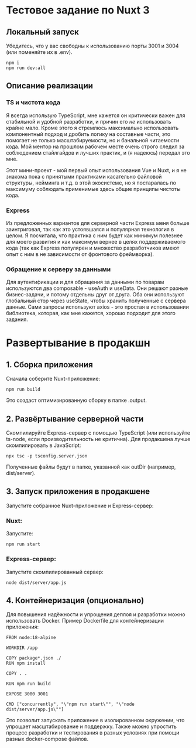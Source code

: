 # Тестовое задание по Nuxt 3

## Локальный запуск

Убедитесь, что у вас свободны к использованию порты 3001 и 3004 (или поменяйте их в .env).

```
npm i
npm run dev:all
```

## Описание реализации

### TS и чистота кода

Я всегда использую TypeScript, мне кажется он критически важен для стабильной и удобной разработки, и причин его *не*
использовать крайне мало. Кроме этого я стремлюсь максимально использовать компонентный подход и дробить логику на
составные части, это помогает не только масштабируемости, но и банальной читаемости кода. Мой ментор на прошлом рабочем
месте очень строго следил за соблюдением стайлгайдов и лучших практик, и (я надеюсь) передал это мне.

Этот мини-проект - мой первый опыт использования Vue и Nuxt, и я не знакома пока с принятыми практиками касательно
файловой структуры, нейминга и т.д. в этой экосистеме, но я постаралась по максимуму соблюдать применимые здесь общие
принципы чистоты кода.

### Express

Из предложенных вариантов для серверной части Express меня больше заинтриговал, так как это устоявшаяся и популярная
технология в целом. Я посчитала, что практика с ним будет как минимум полезнее для моего развития и как максимум вернее
в целях поддерживаемого кода (так как Express популярен и множество разработчиков имеют опыт с ним в не зависимости от
фронтового фреймворка).

### Обращение к серверу за данными

Для аутентификации и для обращения за данными по товарам используются два composable - useAuth и useData. Они решают
разные бизнес-задачи, и потому отдельны друг от друга. Оба они используют глобальный стор через useState, чтобы хранить
полученные с сервера данные. Сами запросы используют axios - это простая в использовании библиотека, которая, как мне
кажется, хорошо подходит для этого задания.

# Развертывание в продакшн

## 1. Сборка приложения

Сначала соберите Nuxt-приложение:

```
npm run build
```

Это создаст оптимизированную сборку в папке .output.

## 2. Развёртывание серверной части

Скомпилируйте Express-сервер с помощью TypeScript (или используйте ts-node, если производительность не критична). Для
продакшена лучше скомпилировать в JavaScript:

```
npx tsc -p tsconfig.server.json
```

Полученные файлы будут в папке, указанной как outDir (например, dist/server).

## 3. Запуск приложения в продакшене

Запустите собранное Nuxt-приложение и Express-сервер:

### Nuxt:

Запустите:

```
npm run start
```

### Express-сервер:

Запустите скомпилированный сервер:

```
node dist/server/app.js
```

## 4. Контейнеризация (опционально)

Для повышения надёжности и упрощения деплоя и разработки можно использовать Docker. Пример Dockerfile для
контейнеризации приложения:

```
FROM node:18-alpine

WORKDIR /app

COPY package*.json ./
RUN npm install

COPY . .

RUN npm run build

EXPOSE 3000 3001

CMD ["concurrently", "\"npm run start\"", "\"node dist/server/app.js\""]
```

Это позволит запускать приложение в изолированном окружении, что упрощает масштабирование и поддержку. Также можно
упростить процесс разработки и тестирования в разных условиях при помощи разных docker-compose файлов.